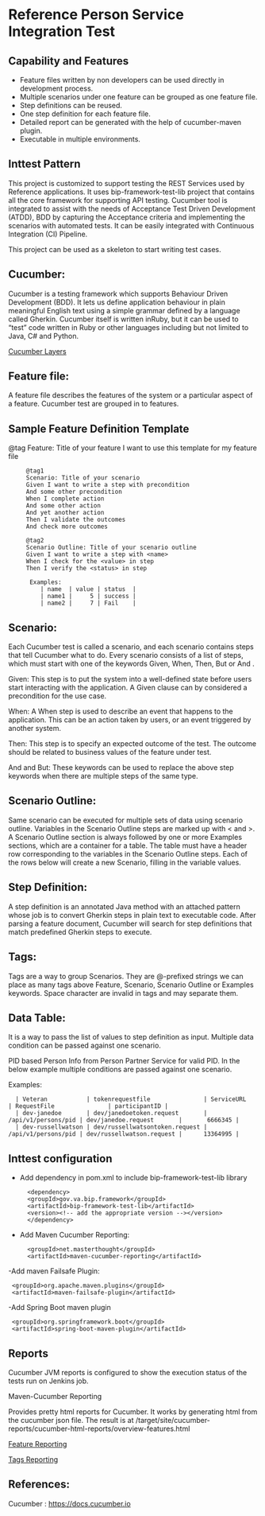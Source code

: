 # Reference Person Service Integration Test

## Capability and Features

- Feature files written by non developers can be used directly in development process.
- Multiple scenarios under one feature can be grouped as one feature file.
- Step definitions can be reused.
- One step definition for each feature file.
- Detailed report can be generated with the help of cucumber-maven plugin.
- Executable in multiple environments.

## Inttest Pattern 

This project is customized to support testing the REST Services used by Reference applications. It uses bip-framework-test-lib project that contains all the core framework for supporting API testing. Cucumber tool is integrated to assist with the needs of Acceptance Test Driven Development (ATDD), BDD by capturing the Acceptance criteria and implementing the scenarios with automated tests. It can be easily integrated with Continuous Integration (CI) Pipeline.

This project can be used as a skeleton to start writing test cases.


## Cucumber:

Cucumber is a testing framework which supports Behaviour Driven Development (BDD). It lets us define application behaviour in plain meaningful English text using a simple grammar defined by a language called Gherkin. Cucumber itself is written inRuby, but it can be used to “test” code written in Ruby or other languages including but not limited to Java, C# and Python.

[Cucumber Layers](/docs/images/Cucumber-Layers.png)

## Feature file: 

A feature file describes the features of the system or a particular aspect of a feature. Cucumber test are grouped in to features.

## Sample Feature Definition Template 

@tag
         Feature: Title of your feature
         I want to use this template for my feature file

         @tag1
         Scenario: Title of your scenario
         Given I want to write a step with precondition
         And some other precondition
         When I complete action
         And some other action
         And yet another action
         Then I validate the outcomes
         And check more outcomes

         @tag2
         Scenario Outline: Title of your scenario outline
         Given I want to write a step with <name>
         When I check for the <value> in step
         Then I verify the <status> in step

          Examples: 
             | name  | value | status  |
             | name1 |     5 | success |
             | name2 |     7 | Fail    |

## Scenario:

Each Cucumber test is called a scenario, and each scenario contains steps that tell Cucumber what to do. Every scenario consists of a list of steps, which must start with one of the keywords Given, When, Then, But or And .

Given: This step is to put the system into a well-defined state before users start interacting with the application. A Given clause can by considered a precondition for the use case.

When: A When step is used to describe an event that happens to the application. This can be an action taken by users, or an event triggered by another system.

Then: This step is to specify an expected outcome of the test. The outcome should be related to business values of the feature under test.

And and But: These keywords can be used to replace the above step keywords when there are multiple steps of the same type.

## Scenario Outline: 

Same scenario can be executed for multiple sets of data using scenario outline. Variables in the Scenario Outline steps are marked up with < and >. A Scenario Outline section is always followed by one or more Examples sections, which are a container for a table. The table must have a header row corresponding to the variables in the Scenario Outline steps. Each of the rows below will create a new Scenario, filling in the variable values.

## Step Definition:

A step definition is an annotated Java method with an attached pattern whose job is to convert Gherkin steps in plain text to executable code. After parsing a feature document, Cucumber will search for step definitions that match predefined Gherkin steps to execute.

## Tags:

Tags are a way to group Scenarios. They are @-prefixed strings we can place as many tags above Feature, Scenario, Scenario Outline or Examples keywords. Space character are invalid in tags and may separate them.

## Data Table:

It is a way to pass the list of values to step definition as input. Multiple data condition can be passed against one scenario.

PID based Person Info from Person Partner Service for valid PID. In the below example multiple conditions are passed against one scenario.

Examples: 
      
      | Veteran           | tokenrequestfile               | ServiceURL          | RequestFile               | participantID |
      | dev-janedoe       | dev/janedoetoken.request       | /api/v1/persons/pid | dev/janedoe.request       |       6666345 |
      | dev-russellwatson | dev/russellwatsontoken.request | /api/v1/persons/pid | dev/russellwatson.request |      13364995 |


## 	Inttest configuration

- Add dependency in pom.xml to include bip-framework-test-lib library

        <dependency>
		<groupId>gov.va.bip.framework</groupId>
		<artifactId>bip-framework-test-lib</artifactId>
		<version><!-- add the appropriate version --></version>
		</dependency>

- Add Maven Cucumber Reporting:
 
        <groupId>net.masterthought</groupId>
	    <artifactId>maven-cucumber-reporting</artifactId>

-Add maven Failsafe Plugin:
       
     <groupId>org.apache.maven.plugins</groupId>
	 <artifactId>maven-failsafe-plugin</artifactId>

-Add Spring Boot maven plugin
 
     <groupId>org.springframework.boot</groupId>
     <artifactId>spring-boot-maven-plugin</artifactId>

## Reports

Cucumber JVM reports is configured to show the execution status of the tests run on Jenkins job.

Maven-Cucumber Reporting

Provides pretty html reports for Cucumber. It works by generating html from the cucumber json file. The result is at /target/site/cucumber-reports/cucumber-html-reports/overview-features.html

[Feature Reporting](/docs/images/feature-report.png)

[Tags Reporting](/docs/images/tag-reporting.jpg)


## References:

Cucumber : https://docs.cucumber.io
	